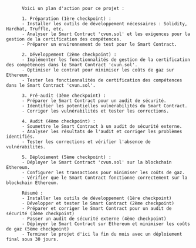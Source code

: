 
          Voici un plan d'action pour ce projet :

          1. Préparation (1ère checkpoint) :
          - Installer les outils de développement nécessaires : Solidity, Hardhat, Truffle, etc.
          - Analyser le Smart Contract 'cvun.sol' et les exigences pour la gestion de la certification des compétences.
          - Préparer un environnement de test pour le Smart Contract.

          2. Développement (2ème checkpoint) :
          - Implémenter les fonctionnalités de gestion de la certification des compétences dans le Smart Contract 'cvun.sol'.
          - Optimiser le contrat pour minimiser les coûts de gaz sur Ethereum.
          - Tester les fonctionnalités de certification des compétences dans le Smart Contract 'cvun.sol'.

          3. Pré-audit (3ème checkpoint) :
          - Préparer le Smart Contract pour un audit de sécurité.
          - Identifier les potentielles vulnérabilités du Smart Contract.
          - Corriger les vulnérabilités et tester les corrections.

          4. Audit (4ème checkpoint) :
          - Soumettre le Smart Contract à un audit de sécurité externe.
          - Analyser les résultats de l'audit et corriger les problèmes identifiés.
          - Tester les corrections et vérifier l'absence de vulnérabilités.

          5. Déploiement (5ème checkpoint) :
          - Déployer le Smart Contract 'cvun.sol' sur la blockchain Ethereum.
          - Configurer les transactions pour minimiser les coûts de gaz.
          - Vérifier que le Smart Contract fonctionne correctement sur la blockchain Ethereum.

          Résumé :
          - Installer les outils de développement (1ère checkpoint)
          - Développer et tester le Smart Contract (2ème checkpoint)
          - Préparer et corriger le Smart Contract pour un audit de sécurité (3ème checkpoint)
          - Passer un audit de sécurité externe (4ème checkpoint)
          - Déployer le Smart Contract sur Ethereum et minimiser les coûts de gaz (5ème checkpoint)
          - Terminer le projet d'ici la fin du mois avec un déploiement final sous 30 jours.